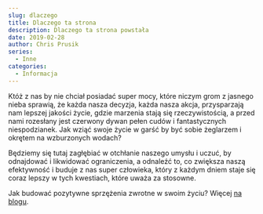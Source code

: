 ```yaml
---
slug: dlaczego
title: Dlaczego ta strona
description: Dlaczego ta strona powstała
date: 2019-02-28
author: Chris Prusik
series:
  - Inne
categories:
  - Informacja
---
```


Któż z nas by nie chciał posiadać super mocy, które niczym grom z jasnego nieba sprawią, że każda nasza decyzja, każda nasza akcja, przysparzają nam lepszej jakości życie, gdzie marzenia stają się rzeczywistością, a przed nami rozesłany jest czerwony dywan pełen cudów i fantastycznych niespodzianek. Jak wziąć swoje życie w garść by być sobie żeglarzem i okrętem na wzburzonych wodach?

Będziemy się tutaj zagłębiać w otchłanie naszego umysłu i uczuć, by odnajdować i likwidować ograniczenia, a odnaleźć to, co zwiększa naszą efektywność i buduje z nas super człowieka, który z każdym dniem staje się coraz lepszy w tych kwestiach, które uważa za stosowne. 

Jak budować pozytywne sprzężenia zwrotne w swoim życiu? Więcej [na blogu](/posts/).
